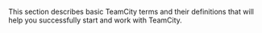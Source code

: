 [//]: # (title: Concepts)
[//]: # (auxiliary-id: Concepts)

This section describes basic TeamCity terms and their definitions that will help you successfully start and work with TeamCity.
